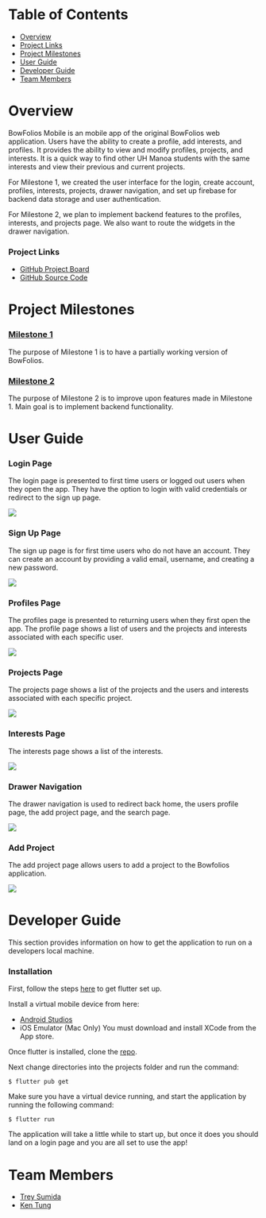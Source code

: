 # Table of Contents
* [Overview](#overview)
* [Project Links](#links)
* [Project Milestones](#milestones)
* [User Guide](#guide)
* [Developer Guide](#devguide)
* [Team Members](#members)

<a name="overview"></a>
# Overview
BowFolios Mobile is an mobile app of the original BowFolios web application. Users have the ability to create a profile, add interests, and profiles. It provides the ability to view and modify profiles, projects, and interests. It is a quick way to find other UH Manoa students with the same interests and view their previous and current projects. 

For Milestone 1, we created the user interface for the login, create account, profiles, interests, projects, drawer navigation, and set up firebase for backend data storage and user authentication.

For Milestone 2, we plan to implement backend features to the profiles, interests, and projects page. We also want to route the widgets in the drawer navigation.

<a name="links"></a>
### Project Links
* [GitHub Project Board](https://github.com/yertnek/bowfolios/milestones)
* [GitHub Source Code](https://github.com/yertnek/bowfolios)

<a name="milestones"></a>
# Project Milestones
### [Milestone 1](https://github.com/yertnek/bowfolios/milestone/1)
The purpose of Milestone 1 is to have a partially working version of BowFolios.

### [Milestone 2](https://github.com/yertnek/bowfolios/milestone/2)
The purpose of Milestone 2 is to improve upon features made in Milestone 1. Main goal is to implement backend functionality.

<a name="guide"></a>
# User Guide

### Login Page
The login page is presented to first time users or logged out users when they open the app. They have the option to login with valid credentials or redirect to the sign up page.

<img src='./doc/login_mockup.png'>

### Sign Up Page
The sign up page is for first time users who do not have an account. They can create an account by providing a valid email, username, and creating a new password.

<img src='./doc/signup_mockup.png'>

### Profiles Page
The profiles page is presented to returning users when they first open the app. The profile page shows a list of users and the projects 
and interests associated with each specific user.

<img src='./doc/profile_mockup.png'>

### Projects Page
The projects page shows a list of the projects and the users and interests associated with each specific project.

<img src='./doc/projects_mockup.png'>

### Interests Page
The interests page shows a list of the interests.

<img src='./doc/interests.PNG'>

### Drawer Navigation
The drawer navigation is used to redirect back home, the users profile page, the add project page, and the search page.

<img src='./doc/nav_mockup.png'>

### Add Project
The add project page allows users to add a project to the Bowfolios application.

<img src='./doc/add_project.PNG'>

<a name="devguide"></a>
# Developer Guide
This section provides information on how to get the application to run on a developers local machine.

### Installation
First, follow the steps [here](https://flutter.dev/docs/get-started/install) to get flutter set up.

Install a virtual mobile device from here:
* [Android Studios](https://developer.android.com/studio)
* iOS Emulator (Mac Only) You must download and install XCode from the App store.

Once flutter is installed, clone the [repo](https://github.com/yertnek/bowfolios).

Next change directories into the projects folder and run the command:
```
$ flutter pub get
```

Make sure you have a virtual device running, and start the application by running the following command:
```
$ flutter run
```
The application will take a little while to start up, but once it does you should land on a login page and you are all set to use the app!

<a name="members"></a>
# Team Members
* [Trey Sumida](https://github.com/trey-sumida)
* [Ken Tung](https://github.com/ken-10)






